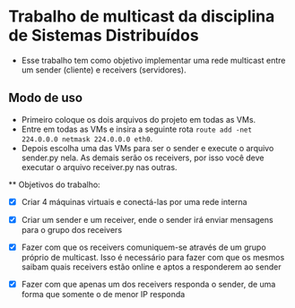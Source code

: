 # Trabalho de multicast da disciplina de Sistemas Distribuídos

* Esse trabalho tem como objetivo implementar uma rede multicast entre um sender (cliente) e receivers (servidores).

## Modo de uso

* Primeiro coloque os dois arquivos do projeto em todas as VMs.
* Entre em todas as VMs e insira a seguinte rota ``` route add -net 224.0.0.0 netmask 224.0.0.0 eth0 ```.
* Depois escolha uma das VMs para ser o sender e execute o arquivo sender.py nela. As demais serão os receivers, por isso você deve executar o arquivo receiver.py nas outras.

** Objetivos do trabalho:
- [x] Criar 4 máquinas virtuais e conectá-las por uma rede interna
- [x] Criar um sender e um receiver, ende o sender irá enviar mensagens para o grupo dos receivers
- [x] Fazer com que os receivers comuniquem-se através de um grupo próprio de multicast. Isso é necessário para fazer com que os mesmos saibam quais receivers estão online e aptos a responderem ao sender
- [x] Fazer com que apenas um dos receivers responda o sender, de uma forma que somente o de menor IP responda

